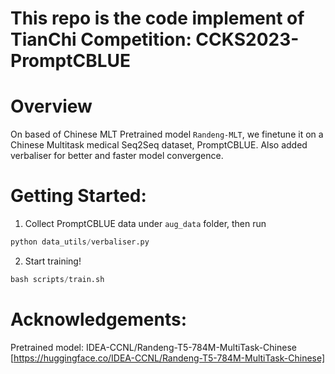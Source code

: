 # This repo is the code implement of TianChi Competition: CCKS2023-PromptCBLUE

# Overview
On based of Chinese MLT Pretrained model `Randeng-MLT`, we finetune it on a Chinese Multitask medical Seq2Seq dataset, PromptCBLUE. 
Also added verbaliser for better and faster model convergence.

# Getting Started:
1. Collect PromptCBLUE data under `aug_data` folder, then run
```python
python data_utils/verbaliser.py
```
2. Start training!
```python
bash scripts/train.sh
```

# Acknowledgements:
Pretrained model: IDEA-CCNL/Randeng-T5-784M-MultiTask-Chinese [https://huggingface.co/IDEA-CCNL/Randeng-T5-784M-MultiTask-Chinese]
